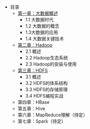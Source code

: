 - 目录
  - [第一章：大数据概述](https://github.com/shenhao-stu/Big-Data/#/docs/ch1%20大数据概述.md)
    - 1.1 大数据时代
    - 1.2 大数据的概念
    - 1.3大数据的应用
    - 1.4 大数据关键技术
  - [第二章：Hadoop](https://github.com/shenhao-stu/Big-Data/#/docs/ch2%20Hadoop.md)
    - 2.1 概述
    - 2.2 Hadoop生态系统
    - 2.3 Hadoop的安装与使用
  - [第三章：HDFS](https://github.com/shenhao-stu/Big-Data/#/docs/ch3%20HDFS.md)
    - 3.1 概述
    - 3.2 HDFS的体系结构
    - 3.3 HDFS的存储原理
    - 3.4 HDFS编程实战 
  - 第四章：HBase  
  - 第五章：Hive
  - 第六章：MapReduce理解（待定）
  - 第七章：Spark（待定）
